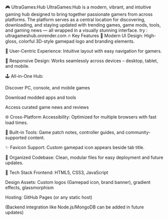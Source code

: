 
🎮 UltraGames:Hub
UltraGames:Hub is a modern, vibrant, and intuitive gaming hub designed to bring together passionate gamers from across platforms. The platform serves as a central location for discovering, downloading, and staying updated with trending games, game mods, tools, and gaming news — all wrapped in a visually stunning interface.
try : ultragameshub.onrender.com
🔥 Key Features
🎨 Modern UI Design: High-gloss, colorful 3D-style gamepad logo and branding elements.

🧠 User-Centric Experience: Intuitive layout with easy navigation for gamers.

📱 Responsive Design: Works seamlessly across devices – desktop, tablet, and mobile.

🕹️ All-in-One Hub:

Discover PC, console, and mobile games

Download modded apps and tools

Access curated game news and reviews

🌐 Cross-Platform Accessibility: Optimized for multiple browsers with fast load times.

🔧 Built-in Tools: Game patch notes, controller guides, and community-supported content.

✨ Favicon Support: Custom gamepad icon appears beside tab title.

📁 Organized Codebase: Clean, modular files for easy deployment and future updates.

🚀 Tech Stack
Frontend: HTML5, CSS3, JavaScript

Design Assets: Custom logos (Gamepad icon, brand banner), gradient effects, glassmorphism

Hosting: GitHub Pages (or any static host)

(Backend integration like Node.js/MongoDB can be added in future updates)
